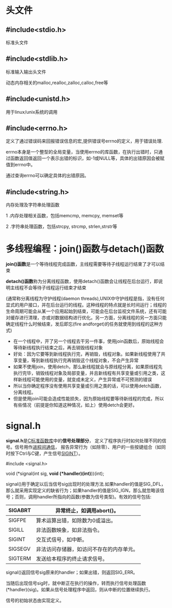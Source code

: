 # 头文件

## #include<stdio.h>

标准头文件



## #include<stdlib.h>

 标准输入输出头文件

动态内存相关的malloc,realloc,zalloc,calloc,free等



## #include<unistd.h>

用于linux/unix系统的调用



## #include<errno.h>

定义了通过错误码来回报错误信息的宏,提供错误号errno的定义，用于错误处理.

  errno本身是一个整型的全局变量，当使用errno的库函数，在执行出错时，只通过函数返回值返回一个表示出错的标识，如-1或NULL等，具体的出错原因会被赋值到errno中。

  通过查询errno可以确定具体的出错原因。



## #include<string.h>

内存处理及字符串处理函数

1 .内存处理相关函数，包括memcmp, memcpy, memset等

2 .字符串处理函数，包括strcpy, strcmp, strlen,strstr等

# 多线程编程：join()函数与detach()函数

**join()函数**是一个等待线程完成函数，主线程需要等待子线程运行结束了才可以结束

**detach()函数**称为分离线程函数，使用detach()函数会让线程在后台运行，即说明主线程不会等待子线程运行结束才结束

(通常称分离线程为守护线程(daemon threads),UNIX中守护线程是指，没有任何显式的用户接口，并在后台运行的线程。这种线程的特点就是长时间运行；线程的生命周期可能会从某一个应用起始到结束，可能会在后台监视文件系统，还有可能对缓存进行清理，亦或对数据结构进行优化。另一方面，分离线程的另一方面只能确定线程什么时候结束，发后即忘(fire andforget)的任务就使用到线程的这种方式)

- 在一个线程中，开了另一个线程去干另一件事，使用join函数后，原始线程会等待新线程执行结束之后，再去销毁线程对象
- 好处：因为它要等到新线程执行完，再销毁，线程对象。如果新线程使用了共享变量，等到新线程执行完再销毁这个线程对象，不会产生异常
- 如果不使用join，使用detch，那么新线程就会与原线程分离，如果原线程先执行完毕，销毁线程对象及局部变量，并且新线程有共享变量或引用之类，这样新线程可能使用的变量，就变成未定义，产生异常或不可预测的错误
- 所以当你确定程序没有使用共享变量或引用之类的话，可以使用detch函数，分离线程。
- 但是使用join可能会造成性能损失，因为原始线程要等待新线程的完成，所以有些情况（前提是你知道这种情况，如上）使用detch会更好。

# signal.h

**signal.h**是[C标准函数库](https://baike.baidu.com/item/C标准函数库)中的**信号处理部分**， 定义了程序执行时如何处理不同的信号。信号用作[进程间通信](https://baike.baidu.com/item/进程间通信/1235923)， 报告异常行为（如除零）、用户的一些按键组合（如同时按下Ctrl与C键，产生信号[SIGINT](https://baike.baidu.com/item/SIGINT)）。

\#include <signal.h>

void (*signal(int sig, **void (\*handler)(int)**))(int);

signal()用于确定以后当信号sig出现时的处理方法.如果handler的值是SIG_DFL，那么就采用实现定义的缺省行为；如果handler的值是SIG_IGN，那么就忽略该信号；否则，调用handler所指向的函数(参数为信号类型)。有效的信号包括:

| SIGABRT | 异常终止，如调用abort()。                |
| ------- | ---------------------------------------- |
| SIGFPE  | 算术运算出错，如除数为0或溢出。          |
| SIGILL  | 非法函数映象，如非法指令。               |
| SIGINT  | 交互式信号，如中断。                     |
| SIGSEGV | 非法访问存储器，如访问不存在的内存单元。 |
| SIGTERM | 发送给本程序的终止请求信号。             |

signal()返回信号sig原来的handler；如果出错，则返回SIG_ERR。

当随后出现信号sig时，就中断正在执行的操作，转而执行信号处理函数(*handler)(sig)。如果从信号处理程序中返回，则从中断的位置继续执行。

信号的初始状态由实现定义。